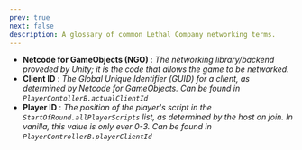 ```yaml
---
prev: true
next: false
description: A glossary of common Lethal Company networking terms.
---
```


- **Netcode for GameObjects (NGO)** : *The networking library/backend proveded by Unity; it is the code that allows the game to be networked.*
- **Client ID** : *The Global Unique Identifier (GUID) for a client, as determined by Netcode for GameObjects. Can be found in `PlayerContollerB.actualClientId`*
- **Player ID** : *The position of the player's script in the `StartOfRound.allPlayerScripts` list, as determined by the host on join. In vanilla, this value is only ever 0-3. Can be found in `PlayerControllerB.playerClientId`*
